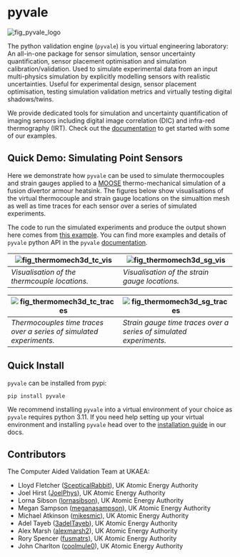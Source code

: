 # pyvale
![fig_pyvale_logo](https://raw.githubusercontent.com/Computer-Aided-Validation-Laboratory/pyvale/main/images/pyvale_logo.png)

The python validation engine (`pyvale`) is you virtual engineering laboratory: An all-in-one package for sensor simulation, sensor uncertainty quantification, sensor placement optimisation and simulation calibration/validation. Used to simulate experimental data from an input multi-physics simulation by explicitly modelling sensors with realistic uncertainties. Useful for experimental design, sensor placement optimisation, testing simulation validation metrics and virtually testing digital shadows/twins.

We provide dedicated tools for simulation and uncertainty quantification of imaging sensors including digital image correlation (DIC) and infra-red thermography (IRT). Check out the [documentation](https://computer-aided-validation-laboratory.github.io/pyvale/index.html) to get started with some of our examples.

## Quick Demo: Simulating Point Sensors
Here we demonstrate how `pyvale` can be used to simulate thermocouples and strain gauges applied to a [MOOSE](https://mooseframework.inl.gov/index.html) thermo-mechanical simulation of a fusion divertor armour heatsink. The figures below show visualisations of the virtual thermocouple and strain gauge locations on the simualtion mesh as well as time traces for each sensor over a series of simulated experiments.

The code to run the simulated experiments and produce the output shown here comes from [this example](https://computer-aided-validation-laboratory.github.io/pyvale/examples/point/ex4_2.html). You can find more examples and details of `pyvale` python API in the `pyvale` [documentation](https://computer-aided-validation-laboratory.github.io/pyvale/index.html).

|![fig_thermomech3d_tc_vis](https://raw.githubusercontent.com/Computer-Aided-Validation-Laboratory/pyvale/main/images/thermomech3d_tc_vis.png)|![fig_thermomech3d_sg_vis](https://raw.githubusercontent.com/Computer-Aided-Validation-Laboratory/pyvale/main/images/thermomech3d_sg_vis.png)|
|--|--|
|*Visualisation of the thermcouple locations.*|*Visualisation of the strain gauge locations.*|

|![fig_thermomech3d_tc_traces](https://raw.githubusercontent.com/Computer-Aided-Validation-Laboratory/pyvale/main/images/thermomech3d_tc_traces.png)|![fig_thermomech3d_sg_traces](https://raw.githubusercontent.com/Computer-Aided-Validation-Laboratory/pyvale/main/images/thermomech3d_sg_traces.png)|
|--|--|
|*Thermocouples time traces over a series of simulated experiments.*|*Strain gauge time traces over a series of simulated experiments.*|


## Quick Install
`pyvale` can be installed from pypi:
```shell
pip install pyvale
```

We recommend installing `pyvale` into a virtual environment of your choice as `pyvale` requires python 3.11. If you need help setting up your virtual environment and installing `pyvale` head over to the [installation guide](https://computer-aided-validation-laboratory.github.io/pyvale/install.html) in our docs.

## Contributors
The Computer Aided Validation Team at UKAEA:
- Lloyd Fletcher ([ScepticalRabbit](https://github.com/ScepticalRabbit)), UK Atomic Energy Authority
- Joel Hirst ([JoelPhys](https://github.com/JoelPhys)), UK Atomic Energy Authority
- Lorna Sibson ([lornasibson](https://github.com/lornasibson)), UK Atomic Energy Authority
- Megan Sampson ([meganasampson](https://github.com/meganasampson)), UK Atomic Energy Authority
- Michael Atkinson ([mikesmic](https://github.com/mikesmic)), UK Atomic Energy Authority
- Adel Tayeb ([3adelTayeb](https://github.com/3adelTayeb)), UK Atomic Energy Authority
- Alex Marsh ([alexmarsh2](https://github.com/alexmarsh2)), UK Atomic Energy Authority
- Rory Spencer ([fusmatrs](https://github.com/orgs/Computer-Aided-Validation-Laboratory/people/fusmatrs)), UK Atomic Energy Authority
- John Charlton ([coolmule0](https://github.com/coolmule0)), UK Atomic Energy Authority






